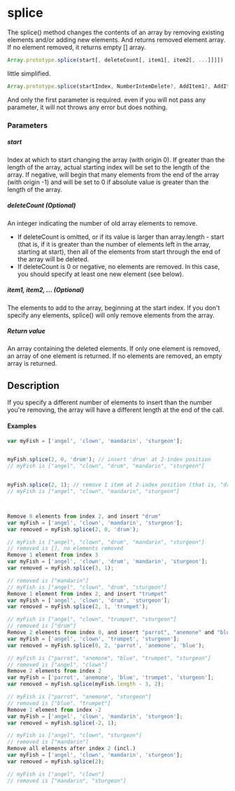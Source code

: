 # splice

The splice() method changes the contents of an array by removing existing elements and/or adding new elements.
And returns removed element array. If no element removed, it returns empty [] array.

```javascript
Array.prototype.splice(start[, deleteCount[, item1[, item2[, ...]]]])
```
little simplified.

```javascript
Array.prototype.splice(startIndex, NumberIntemDelete?, AddItem1?, AddItem2?, AddItem3?, ...)
```
And only the first parameter is required. even if you will not pass any parameter, it will not throws any error but does nothing.



### Parameters
##### start
Index at which to start changing the array (with origin 0). If greater than the length of the array, actual starting index will be set to the length of the array. If negative, will begin that many elements from the end of the array (with origin -1) and will be set to 0 if absolute value is greater than the length of the array.

##### deleteCount (Optional)

An integer indicating the number of old array elements to remove.
 - If deleteCount is omitted, or if its value is larger than array.length - start (that is, if it is greater than the number of elements left in the array, starting at start), then all of the elements from start through the end of the array will be deleted.
 - If deleteCount is 0 or negative, no elements are removed. In this case, you should specify at least one new element (see below).

##### item1, item2, ... (Optional)

The elements to add to the array, beginning at the start index. If you don't specify any elements, splice() will only remove elements from the array.

##### Return value
An array containing the deleted elements. If only one element is removed, an array of one element is returned. If no elements are removed, an empty array is returned.

## Description
If you specify a different number of elements to insert than the number you're removing, the array will have a different length at the end of the call.



#### Examples

```javascript
var myFish = ['angel', 'clown', 'mandarin', 'sturgeon'];


myFish.splice(2, 0, 'drum'); // insert 'drum' at 2-index position
// myFish is ["angel", "clown", "drum", "mandarin", "sturgeon"]


myFish.splice(2, 1); // remove 1 item at 2-index position (that is, "drum")
// myFish is ["angel", "clown", "mandarin", "sturgeon"]



Remove 0 elements from index 2, and insert "drum"
var myFish = ['angel', 'clown', 'mandarin', 'sturgeon'];
var removed = myFish.splice(2, 0, 'drum');

// myFish is ["angel", "clown", "drum", "mandarin", "sturgeon"] 
// removed is [], no elements removed
Remove 1 element from index 3
var myFish = ['angel', 'clown', 'drum', 'mandarin', 'sturgeon'];
var removed = myFish.splice(3, 1);

// removed is ["mandarin"]
// myFish is ["angel", "clown", "drum", "sturgeon"]
Remove 1 element from index 2, and insert "trumpet"
var myFish = ['angel', 'clown', 'drum', 'sturgeon'];
var removed = myFish.splice(2, 1, 'trumpet');

// myFish is ["angel", "clown", "trumpet", "sturgeon"]
// removed is ["drum"]
Remove 2 elements from index 0, and insert "parrot", "anemone" and "blue"
var myFish = ['angel', 'clown', 'trumpet', 'sturgeon'];
var removed = myFish.splice(0, 2, 'parrot', 'anemone', 'blue');

// myFish is ["parrot", "anemone", "blue", "trumpet", "sturgeon"] 
// removed is ["angel", "clown"]
Remove 2 elements from index 2
var myFish = ['parrot', 'anemone', 'blue', 'trumpet', 'sturgeon'];
var removed = myFish.splice(myFish.length - 3, 2);

// myFish is ["parrot", "anemone", "sturgeon"] 
// removed is ["blue", "trumpet"]
Remove 1 element from index -2
var myFish = ['angel', 'clown', 'mandarin', 'sturgeon'];
var removed = myFish.splice(-2, 1);

// myFish is ["angel", "clown", "sturgeon"] 
// removed is ["mandarin"]
Remove all elements after index 2 (incl.)
var myFish = ['angel', 'clown', 'mandarin', 'sturgeon'];
var removed = myFish.splice(2);

// myFish is ["angel", "clown"] 
// removed is ["mandarin", "sturgeon"]
```
